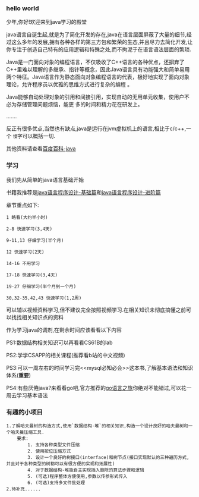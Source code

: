 ### hello world
少年,你好!欢迎来到java学习的殿堂

java语言自诞生起,就是为了简化开发的存在,java在语言层面屏蔽了大量的细节,经过这么多年的发展,拥有各种各样的第三方包和繁荣的生态,并且尽力去简化开发,让你专注于创造自己特有的应用逻辑和特殊之处,而不拘泥于在语言语法层面的繁琐.

Java是一门面向对象的编程语言，不仅吸收了C++语言的各种优点，还摒弃了C++里难以理解的多继承、指针等概念，因此Java语言具有功能强大和简单易用两个特征。Java语言作为静态面向对象编程语言的代表，极好地实现了面向对象理论，允许程序员以优雅的思维方式进行复杂的编程 。

Java能够自动处理对象的引用和间接引用，实现自动的无用单元收集，使用户不必为存储管理问题烦恼，能更
多的时间和精力花在研发上。

.......

反正有很多优点,当然也有缺点,java是运行在jvm虚拟机上的语言,相比于c/c++,一个 `慢`字可以概括一切.

其他资料请查看[百度百科-java](https://baike.baidu.com/item/java/85979)
### 学习

我们先从简单的java语言基础开始

书籍我推荐是[java语言程序设计-基础篇](https://item.m.jd.com/product/10028902912241.html?gx=RnE1l2dcOWaKwtRP--tyX3l-0lfW_BmQlSTo&ad_od=share&utm_source=androidapp&utm_medium=appshare&utm_campaign=t_335139774&utm_term=CopyURL)和[java语言程序设计-进阶篇](https://item.m.jd.com/product/10036654536931.html?gx=RnE1l2dcOWaKwtRP--tyX3l-0lfW_BmQlSTo&ad_od=share&utm_source=androidapp&utm_medium=appshare&utm_campaign=t_335139774&utm_term=CopyURL)

章节重点如下:

    1 略看(大约半小时)
    
    2-8 快速学习(3,4天)
    
    9-11,13 仔细学习(半个月)
    
    12 快速学习(2天)
    
    14-16 不用学习
    
    17-18 快速学习(3,4天)
    
    19-27 仔细学习(半个月到一个月)
    
    30,32-35,42,43 快速学习(1,2周)

可以辅以视频资料学习,但不建议完全按照视频学习.在相关知识未彻底搞懂之前可以找找相关知识点的资料

作为学习java的调剂,在剩余时间应该看看以下内容

PS1:数据结构相关知识可以再看看CS61B的lab

PS2:学学CSAPP的相关课程(推荐看b站的中文视频)

PS3:可以一周左右的时间学习完<<mysql必知必会>>这本书,了解基本语法和知识体系(**重要**)

PS4:有些厌倦java?来看看go吧,官方推荐的[go语言之旅](https://tour.go-zh.org/welcome/1)你绝对不能错过,可以花一周去学习基本语法


### 有趣的小项目
    1.了解哈夫曼树的构造方式,使用`数据结构-堆`的相关知识,构造一个设计良好的哈夫曼树和一个哈夫曼压缩工具.
        要求: 
            1. 支持各种类型文件压缩
            2. 使用按位压缩方式
            3. 设计一个良好的树接口(interface)和树节点(接口实现默认的三种遍历方式,并且对于各种类型的树都可以有很方便的实现和拓展性)
            4. 对于数据结构-堆能自主实现插入删除的算法步骤和逻辑
            5. (可选)程序整体方便使用,参数以传参形式传入
            6. (可选)支持多文件批处理
    2.待补充......




